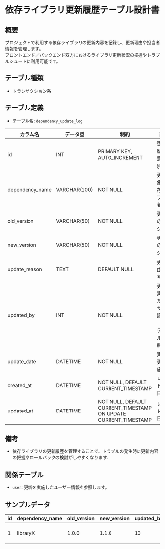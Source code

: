 # 依存ライブラリ更新履歴テーブル設計書

## 概要
プロジェクトで利用する依存ライブラリの更新内容を記録し、更新理由や担当者情報を管理します。  
フロントエンド／バックエンド双方におけるライブラリ更新状況の把握やトラブルシュートに利用可能です。

## テーブル種類
- トランザクション系

## テーブル定義
- テーブル名: `dependency_update_log`

| カラム名         | データ型      | 制約                                      | 説明                                       |
|------------------|---------------|-------------------------------------------|--------------------------------------------|
| id               | INT           | PRIMARY KEY, AUTO_INCREMENT               | 更新履歴の一意な識別子                        |
| dependency_name  | VARCHAR(100)  | NOT NULL                                  | 更新対象の依存ライブラリ名                     |
| old_version      | VARCHAR(50)   | NOT NULL                                  | 更新前のバージョン                           |
| new_version      | VARCHAR(50)   | NOT NULL                                  | 更新後のバージョン                           |
| update_reason    | TEXT          | DEFAULT NULL                              | 更新理由、備考                              |
| updated_by       | INT           | NOT NULL                                  | 更新を実施したユーザーの識別子（`user` テーブル参照） |
| update_date      | DATETIME      | NOT NULL                                  | 実際の更新実施日時                           |
| created_at       | DATETIME      | NOT NULL, DEFAULT CURRENT_TIMESTAMP       | レコード作成日時                           |
| updated_at       | DATETIME      | NOT NULL, DEFAULT CURRENT_TIMESTAMP ON UPDATE CURRENT_TIMESTAMP | レコード更新日時               |

## 備考
- 依存ライブラリの更新履歴を管理することで、トラブルの発生時に更新内容の把握やロールバックの検討がしやすくなります.

## 関係テーブル
- `user`: 更新を実施したユーザー情報を参照します。

## サンプルデータ
| id | dependency_name | old_version | new_version | updated_by | update_date          | created_at           |
|----|-----------------|-------------|-------------|------------|----------------------|----------------------|
| 1  | libraryX        | 1.0.0       | 1.1.0       | 10         | 2023-10-01 13:00:00  | 2023-10-01 13:00:00  |
